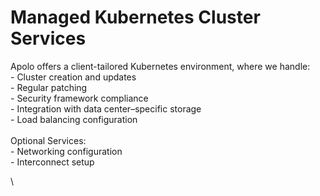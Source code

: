 # Managed Kubernetes Cluster Services



Apolo offers a client-tailored Kubernetes environment, where we handle:\
\- Cluster creation and updates\
\- Regular patching\
\- Security framework compliance\
\- Integration with data center–specific storage\
\- Load balancing configuration\
\
Optional Services:\
\- Networking configuration\
\- Interconnect setup

\
